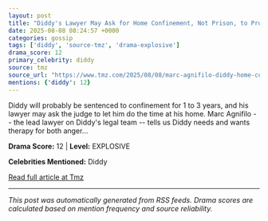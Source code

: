 ```yaml
---
layout: post
title: "Diddy's Lawyer May Ask for Home Confinement, Not Prison, to Provide Therapy""
date: 2025-08-08 08:24:57 +0000
categories: gossip
tags: ['diddy', 'source-tmz', 'drama-explosive']
drama_score: 12
primary_celebrity: diddy
source: tmz
source_url: "https://www.tmz.com/2025/08/08/marc-agnifilo-diddy-home-confinement/""
mentions: {'diddy': 12}
---
```


Diddy will probably be sentenced to confinement for 1 to 3 years, and his lawyer may ask the judge to let him do the time at his home. Marc Agnifilo -- the lead lawyer on Diddy's legal team -- tells us Diddy needs and wants therapy for both anger…

**Drama Score:** 12 | **Level:** EXPLOSIVE

**Celebrities Mentioned:** Diddy

[Read full article at Tmz](https://www.tmz.com/2025/08/08/marc-agnifilo-diddy-home-confinement/)

---
*This post was automatically generated from RSS feeds. Drama scores are calculated based on mention frequency and source reliability.*
